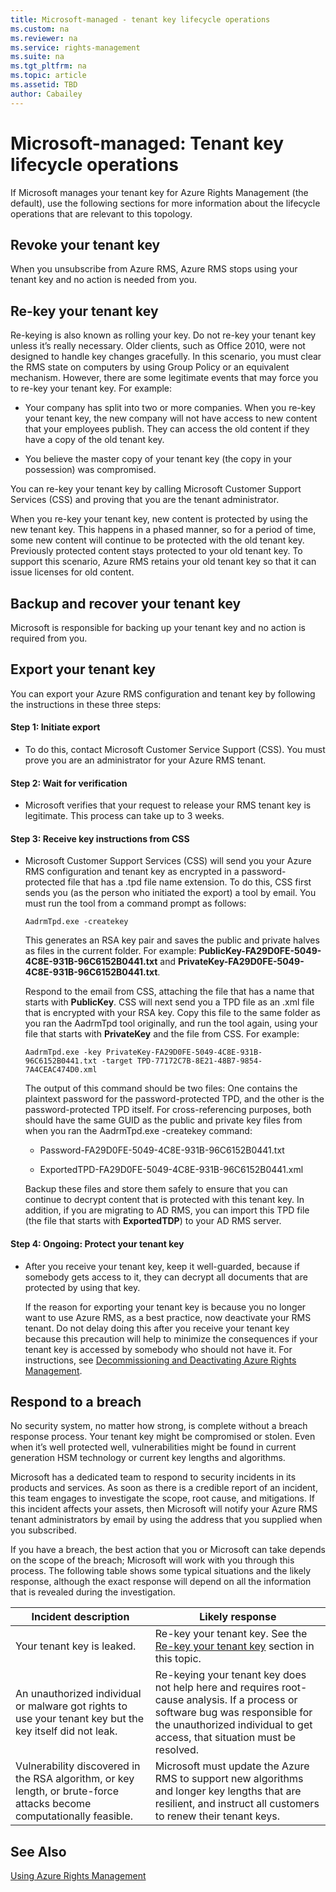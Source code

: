 ```yaml
---
title: Microsoft-managed - tenant key lifecycle operations
ms.custom: na
ms.reviewer: na
ms.service: rights-management
ms.suite: na
ms.tgt_pltfrm: na
ms.topic: article
ms.assetid: TBD
author: Cabailey
---
```


# Microsoft-managed: Tenant key lifecycle operations
If Microsoft manages your tenant key for Azure Rights Management (the default), use the following sections for more information about the lifecycle operations that are relevant to this topology.

## <a name="BKMK_MSRevoke"></a>Revoke your tenant key
When you unsubscribe from Azure RMS, Azure RMS stops using your tenant key and no action is needed from you.

## <a name="BKMK_MSRekey"></a>Re-key your tenant key
Re-keying is also known as rolling your key. Do not re-key your tenant key unless it’s really necessary. Older clients, such as Office 2010, were not designed to handle key changes gracefully. In this scenario, you must clear the RMS state on computers by using Group Policy or an equivalent mechanism. However, there are some legitimate events that may force you to re-key your tenant key. For example:

-   Your company has split into two or more companies. When you re-key your tenant key, the new company will not have access to new content that your employees publish. They can access the old content if they have a copy of the old tenant key.

-   You believe the master copy of your tenant key (the copy in your possession) was compromised.

You can re-key your tenant key by calling Microsoft Customer Support Services (CSS) and proving that you are the tenant administrator.

When you re-key your tenant key, new content is protected by using the new tenant key. This happens in a phased manner, so for a period of time, some new content will continue to be protected with the old tenant key. Previously protected content stays protected to your old tenant key. To support this scenario, Azure RMS retains your old tenant key so that it can issue licenses for old content.

## <a name="BKMK_MSBackup"></a>Backup and recover your tenant key
Microsoft is responsible for backing up your tenant key and no action is required from you.

## <a name="BKMK_MSExport"></a>Export your tenant key
You can export your Azure RMS configuration and tenant key by following the instructions in these three steps:

#### Step 1: Initiate export

-   To do this, contact Microsoft Customer Service Support (CSS). You must prove you are an administrator for your Azure RMS tenant.

#### Step 2: Wait for verification

-   Microsoft verifies that your request to release your RMS tenant key is legitimate. This process can take up to 3 weeks.

#### Step 3: Receive key instructions from CSS

-   Microsoft Customer Support Services (CSS) will send you your Azure RMS configuration and tenant key as encrypted in a password-protected file that has a .tpd file name extension. To do this, CSS first sends you (as the person who initiated the export) a tool by email. You must run the tool from a command prompt as follows:

    ```
    AadrmTpd.exe -createkey
    ```
    This generates an RSA key pair and saves the public and private halves as files in the current folder. For example: **PublicKey-FA29D0FE-5049-4C8E-931B-96C6152B0441.txt** and **PrivateKey-FA29D0FE-5049-4C8E-931B-96C6152B0441.txt**.

    Respond to the email from CSS, attaching the file that has a name that starts with **PublicKey**. CSS will next send you a TPD file as an .xml file that is encrypted with your RSA key. Copy this file to the same folder as you ran the AadrmTpd tool originally, and run the tool again, using your file that starts with **PrivateKey** and the file from CSS. For example:

    ```
    AadrmTpd.exe -key PrivateKey-FA29D0FE-5049-4C8E-931B-96C6152B0441.txt -target TPD-77172C7B-8E21-48B7-9854-7A4CEAC474D0.xml
    ```
    The output of this command should be two files: One contains the plaintext password for the password-protected TPD, and the other is the password-protected TPD itself. For cross-referencing purposes, both should have the same GUID as the public and private key files from when you ran the AadrmTpd.exe -createkey command:

    -   Password-FA29D0FE-5049-4C8E-931B-96C6152B0441.txt

    -   ExportedTPD-FA29D0FE-5049-4C8E-931B-96C6152B0441.xml

    Backup these files and store them safely to ensure that you can continue to decrypt content that is protected with this tenant key. In addition, if you are migrating to AD RMS, you can import this TPD file (the file that starts with **ExportedTDP**) to your AD RMS server.

#### Step 4: Ongoing: Protect your tenant key

-   After you receive your tenant key, keep it well-guarded, because if somebody gets access to it, they can decrypt all documents that are protected by using that key.

    If the reason for exporting your tenant key is because you no longer want to use Azure RMS, as a best practice, now deactivate your RMS tenant. Do not delay doing this after you receive your tenant key because this precaution will help to minimize the consequences if your tenant key is accessed by somebody who should not have it. For instructions, see [Decommissioning and Deactivating Azure Rights Management](decommissioning-and-deactivating-azure-rights-management.md).

## <a name="BKMK_MSBreach"></a>Respond to a breach
No security system, no matter how strong, is complete without a breach response process. Your tenant key might be compromised or stolen. Even when it’s well protected well, vulnerabilities might be found in current generation HSM technology or current key lengths and algorithms.

Microsoft has a dedicated team to respond to security incidents in its products and services. As soon as there is a credible report of an incident, this team engages to investigate the scope, root cause, and mitigations. If this incident affects your assets, then Microsoft will notify your Azure RMS tenant administrators by email by using the address that you supplied when you subscribed.

If you have a breach, the best action that you or Microsoft can take depends on the scope of the breach; Microsoft will work with you through this process. The following table shows some typical situations and the likely response, although the exact response will depend on all the information that is revealed during the investigation.

|Incident description|Likely response|
|------------------------|-------------------|
|Your tenant key is leaked.|Re-key your tenant key. See the [Re-key your tenant key](operations-for-your-azure-rights-management-tenant-key.md#BKMK_MSRekey) section in this topic.|
|An unauthorized individual or malware got rights to use your tenant key but the key itself did not leak.|Re-keying your tenant key does not help here and requires root-cause analysis. If a process or software bug was responsible for the unauthorized individual to get access, that situation must be resolved.|
|Vulnerability discovered in the RSA algorithm, or key length, or brute-force attacks become computationally feasible.|Microsoft must update the Azure RMS to support new algorithms and longer key lengths that are resilient, and instruct all customers to renew their tenant keys.|


## See Also
[Using Azure Rights Management](using-azure-rights-management.md)

